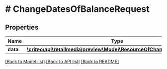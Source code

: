 # # ChangeDatesOfBalanceRequest

## Properties

Name | Type | Description | Notes
------------ | ------------- | ------------- | -------------
**data** | [**\criteo\api\retailmedia\preview\Model\ResourceOfChangeDatesOfBalance**](ResourceOfChangeDatesOfBalance.md) |  | [optional]

[[Back to Model list]](../../README.md#models) [[Back to API list]](../../README.md#endpoints) [[Back to README]](../../README.md)

